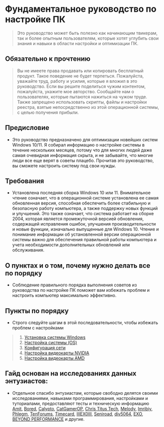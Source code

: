 # Фундаментальное руководство по настройке ПК

> Это руководство может быть полезно как начинающим твикерам, так и более опытным пользователям, которые хотят углубить свои знания и навыки в области настройки и оптимизации ПК.

## Обязательно к прочтению
> Вы не имеете права продавать или копировать бесплатный продукт. Такое поведение не будет терпеться. Пожалуйста, уважайте труд, работу и усилия, которые я вложил в это руководство. Если вы решите поделиться чужим контентом, пожалуйста, укажите мое авторство. Сообщайте нам о пользователях, которые пытаются нажиться на чужом труде. Также запрещено использовать скрипты, файлы и настройки реестра, взятые непосредственно из этой операционной системы, с целью получения прибыли.

## Предисловие
- Это руководство предназначено для оптимизации новейших систем Windows 10/11. Я собирал информацию о настройке системы в течение нескольких месяцев, потому что для многих людей даже самая очевидная информация скрыта, и не забывайте, что многие люди все еще верят в советы плацебо. Прочитав это руководство, вы сможете настроить систему под свои нужды.

## Требования
- Установлена последняя сборка Windows 10 или 11. Внимательное чтение означает, что в операционной системе установлена ее самая обновленная версия, способная обеспечить более стабильную и безопасную работу компьютера, а также поддержку новых функций и улучшений. Это также означает, что система работает на сборке 2004, которая является промежуточной версией обновления, содержащей исправления ошибок, улучшения производительности и новые функции, изначально выпущенные для Windows 10. Чтение и понимание информации об установленной версии операционной системы важно для обеспечения правильной работы компьютера и учета необходимости дополнительных обновлений или обслуживания.

## О пунктах и о том, почему нужно делать все по порядку

- Соблюдение правильного порядка выполнения советов из руководства по настройке ПК поможет вам избежать проблем и настроить компьютер максимально эффективно.

## Пункты по порядку

- Строго следуйте шагам в этой последовательности, чтобы избежать проблем с настройками

> 1.  [Установка системы Windows](https://github.com/couwthynokap/Fundamental-Guide-to-Tweaking-a-PC/blob/main/materials/install%20windows.md)
> 2.  [Настройка системы (OS)](https://github.com/couwthynokap/Fundamental-Guide-to-Tweaking-a-PC/blob/main/materials/system%20tweaking.md)
> 3.  [Конфигурация сети](https://github.com/couwthynokap/Fundamental-Guide-to-Tweaking-a-PC/blob/main/materials/network.md)
> 4.  [Настройка видеокарты NVIDIA](https://github.com/couwthynokap/Fundamental-Guide-to-Tweaking-a-PC/blob/main/materials/configure-nvidia.md)
> 5.  [Настройка видеокарты AMD](https://github.com/couwthynokap/Fundamental-Guide-to-Tweaking-a-PC/blob/main/materials/configure-amd.md)

## Гайд основан на исследованиях данных энтузиастов:
- Отдельное спасибо энтузиастам, которые свободно делятся своими исследованиями, навыками программирования, настройками и туториалами, предоставляют тесты и техническую информацию [Amit](https://twitter.com/amitxv), [Bored](https://twitter.com/Bra1nlet), [Calypto](https://twitter.com/CaIypto), [CatGamerOP](https://twitter.com/CatGamerOP), [Chris Titus Tech](https://twitter.com/christitustech), [Melody](https://sites.google.com/view/melodystweaks/), [Imribiy](https://twitter.com/imribiy), [Phlegm](https://twitter.com/getggos), [TenForums](https://www.tenforums.com/), [Timecard](https://github.com/djdallmann/GamingPCSetup), [IIIЕX0III](https://discord.gg/qEWGUAGXCq), [Seniroad](https://github.com/Seniroad/Computer-RU-Setup-guide/tree/main), [div5064](https://shorturl.at/VXwBJ), [EXO](https://shorturl.at/VXwBJ), [BEYOND PERFORMANCE](https://discord.gg/xk3HKVPyef) и другие.
